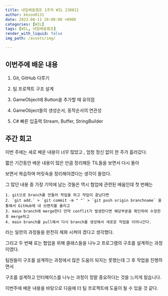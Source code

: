 ```yaml
---
title: 내일배움캠프 1주차 WIL 230811
author: kksoo0131
date: 2023-08-11 20:00:00 +0900
categories: [WIL]
tags: [WIL, 내일배움캠프]
render_with_liquid: false
img_path: /assets/img/

---
```


## 이번주에 배운 내용

1. Git, GitHub 다루기

2. 팀 프로젝트 구조 설계

3. GameObject에 Button을 추가할 때 유의점

4. GameObject들의 생성순서, 동작순서의 연관성

5. C# 빠른 입출력 Stream, Buffer, StringBuilder

## 주간 회고

이번 주에는 새로 배운 내용이 너무 많았고 , 엄청 정신 없이 한 주가 흘러갔다. 

짧은 기간동안 배운 내용이 많은 만큼 정리해둔 TIL들을 보면서 다시 돌아 

보면서 복습하며 머릿속을 정리해야겠다는 생각이 들었다.

그 많던 내용 중 가장 기억에 남는 것들은 역시 협업에 관련된 배움인데 첫 번째는

    1. git으로 branch를 만들어 작업을 하고 작업이 끝났다면
    2. `git add.` > `git commit -m " "` > `git push origin branchname` 을 통해서 GitHub에 내 브랜치를 올리고
    3. main branch에 merge한다 만약 conflit가 발생한다면 해당부분을 확인하여 수정한 후 merge하고
    4. main branch를 pull해서 다시 branch를 생성해서 새로운 작업을 이어나간다.

 라는 일련의 과정들을 완전히 체화 시켜야 겠다고 생각했다.

 그리고 두 번째 로는 협업을 위해 클래스들을 나누고 프로그램의 구조를 설계하는 과정이였다.

팀원들이 구조를 설계하는 과정에서 많은 도움이 되지는 못했는데 그 후 작업을 진행하면서 

구조를 설계하고 인터페이스를 나누는 과정이 정말 중요하다는 것을 느끼게 됬습니다.

이번주에 배운 내용을 바탕으로 다음에 더 팀 프로젝트에 도움이 될 수 있을 것 같다.


    